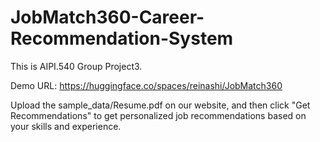 # JobMatch360-Career-Recommendation-System
This is AIPI.540 Group Project3.

Demo URL: https://huggingface.co/spaces/reinashi/JobMatch360

Upload the sample_data/Resume.pdf on our website, and then click "Get Recommendations" to get personalized job recommendations based on your skills and experience.